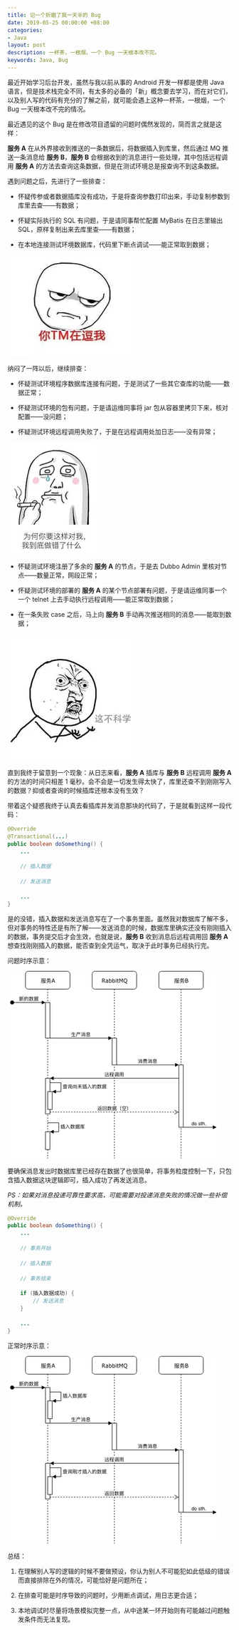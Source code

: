```yaml
---
title: 记一个折磨了我一天半的 Bug
date: 2019-05-25 00:00:00 +08:00
categories:
- Java
layout: post
description: 一杯茶，一根烟，一个 Bug 一天根本改不完。
keywords: Java, Bug
---
```


最近开始学习后台开发，虽然与我以前从事的 Android 开发一样都是使用 Java 语言，但是技术栈完全不同，有太多的必备的「新」概念要去学习，而在对它们，以及别人写的代码有充分的了解之前，就可能会遇上这种一杯茶，一根烟，一个 Bug 一天根本改不完的情况。

最近遇见的这个 Bug 是在修改项目遗留的问题时偶然发现的，简而言之就是这样：

**服务 A** 在从外界接收到推送的一条数据后，将数据插入到库里，然后通过 MQ 推送一条消息给 **服务 B**，**服务 B** 会根据收到的消息进行一些处理，其中包括远程调用 **服务 A** 的方法去查询这条数据，但是在测试环境总是报查询不到这条数据。

遇到问题之后，先进行了一些排查：

* 怀疑传参或者数据插库没有成功，于是将查询参数打印出来，手动复制参数到库里去查——有数据；

* 怀疑实际执行的 SQL 有问题，于是请同事帮忙配置 MyBatis 在日志里输出 SQL，原样复制出来去库里查——有数据；

* 在本地连接测试环境数据库，代码里下断点调试——能正常取到数据；

![](/images/posts/java/you-kidding-me.jpg)

纳闷了一阵以后，继续排查：

* 怀疑测试环境程序数据库连接有问题，于是测试了一些其它查库的功能——数据正常；

* 怀疑测试环境的包有问题，于是请运维同事将 jar 包从容器里拷贝下来，核对配置——没问题；

* 怀疑测试环境远程调用失败了，于是在远程调用处加日志——没有异常；

![](/images/posts/java/what-is-wrong.jpeg)

* 怀疑测试环境注册了多余的 **服务 A** 的节点，于是去 Dubbo Admin 里核对节点——数量正常，网段正常；

* 怀疑测试环境的部署的 **服务 A** 的某个节点部署有问题，于是请运维同事一个一个 telnet 上去手动执行远程调用——能正常取到数据；

* 在一条失败 case 之后，马上向 **服务 B** 手动再次推送相同的消息——能取到数据；

![](/images/posts/java/this-unscientific.jpeg)

直到我终于留意到一个现象：从日志来看，**服务 A** 插库与 **服务 B** 远程调用 **服务 A** 的方法的时间只相差 1 毫秒。会不会是一切发生得太快了，库里还查不到刚刚写入的数据？抑或者查询的时候插库还根本没有生效？

带着这个疑惑我终于认真去看插库并发消息那块的代码了，于是就看到这样一段代码：

```java
@Override
@Transactional(...)
public boolean doSomething() {
    ...

    // 插入数据

    // 发送消息

    ...
}
```

是的没错，插入数据和发送消息写在了一个事务里面。虽然我对数据库了解不多，但对事务的特性还是有所了解——发送消息的时候，数据库里确实还没有刚刚插入的数据，事务提交后才会生效，也就是说，**服务 B** 收到消息后远程调用回 **服务 A** 想查找刚刚插入的数据，能否查到全凭运气，取决于此时事务已经执行完。

问题时序示意：

![](/images/posts/java/a-stupid-bug-wrong-sequence.png)

要确保消息发出时数据库里已经存在数据了也很简单，将事务粒度控制一下，只包含插入数据这块逻辑即可，插入成功了再发送消息。

*PS：如果对消息投递可靠性要求高，可能需要对投递消息失败的情况做一些补偿机制。*

```java
@Override
public boolean doSomething() {
    ...

    // 事务开始

    // 插入数据

    // 事务结束

    if (插入数据成功) {
        // 发送消息
    }

    ...
}
```

正常时序示意：

![](/images/posts/java/a-stupid-bug-normal-sequence.png)

总结：

1. 在理解别人写的逻辑的时候不要做预设，你认为别人不可能犯如此低级的错误而直接排除在外的情况，可能恰好是问题所在；

2. 在排查可能是时序导致的问题时，少用断点调试，用日志更合适；

3. 本地调试时尽量将场景模拟完整一点，从中途某一环开始则有可能越过问题触发条件而无法复现。
